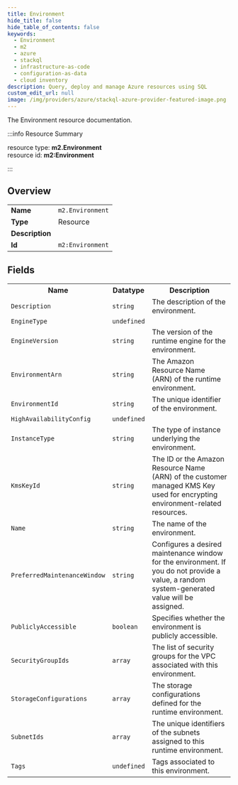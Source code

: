 ```yaml
---
title: Environment
hide_title: false
hide_table_of_contents: false
keywords:
  - Environment
  - m2
  - azure
  - stackql
  - infrastructure-as-code
  - configuration-as-data
  - cloud inventory
description: Query, deploy and manage Azure resources using SQL
custom_edit_url: null
image: /img/providers/azure/stackql-azure-provider-featured-image.png
---
```

The Environment resource documentation.

:::info Resource Summary

<div class="row">
<div class="providerDocColumn">
<span>resource type:&nbsp;<b>m2.Environment</b></span><br />
<span>resource id:&nbsp;<b>m2:Environment</b></span><br />
</div>
</div>

:::

## Overview
<table><tbody>
<tr><td><b>Name</b></td><td><code>m2.Environment</code></td></tr>
<tr><td><b>Type</b></td><td>Resource</td></tr>
<tr><td><b>Description</b></td><td></td></tr>
<tr><td><b>Id</b></td><td><code>m2:Environment</code></td></tr>
</tbody></table>

## Fields
<table><tbody>
<tr><th>Name</th><th>Datatype</th><th>Description</th></tr>
<tr><td><code>Description</code></td><td><code>string</code></td><td>The description of the environment.</td></tr><tr><td><code>EngineType</code></td><td><code>undefined</code></td><td></td></tr><tr><td><code>EngineVersion</code></td><td><code>string</code></td><td>The version of the runtime engine for the environment.</td></tr><tr><td><code>EnvironmentArn</code></td><td><code>string</code></td><td>The Amazon Resource Name (ARN) of the runtime environment.</td></tr><tr><td><code>EnvironmentId</code></td><td><code>string</code></td><td>The unique identifier of the environment.</td></tr><tr><td><code>HighAvailabilityConfig</code></td><td><code>undefined</code></td><td></td></tr><tr><td><code>InstanceType</code></td><td><code>string</code></td><td>The type of instance underlying the environment.</td></tr><tr><td><code>KmsKeyId</code></td><td><code>string</code></td><td>The ID or the Amazon Resource Name (ARN) of the customer managed KMS Key used for encrypting environment-related resources.</td></tr><tr><td><code>Name</code></td><td><code>string</code></td><td>The name of the environment.</td></tr><tr><td><code>PreferredMaintenanceWindow</code></td><td><code>string</code></td><td>Configures a desired maintenance window for the environment. If you do not provide a value, a random system-generated value will be assigned.</td></tr><tr><td><code>PubliclyAccessible</code></td><td><code>boolean</code></td><td>Specifies whether the environment is publicly accessible.</td></tr><tr><td><code>SecurityGroupIds</code></td><td><code>array</code></td><td>The list of security groups for the VPC associated with this environment.</td></tr><tr><td><code>StorageConfigurations</code></td><td><code>array</code></td><td>The storage configurations defined for the runtime environment.</td></tr><tr><td><code>SubnetIds</code></td><td><code>array</code></td><td>The unique identifiers of the subnets assigned to this runtime environment.</td></tr><tr><td><code>Tags</code></td><td><code>undefined</code></td><td>Tags associated to this environment.</td></tr>
</tbody></table>